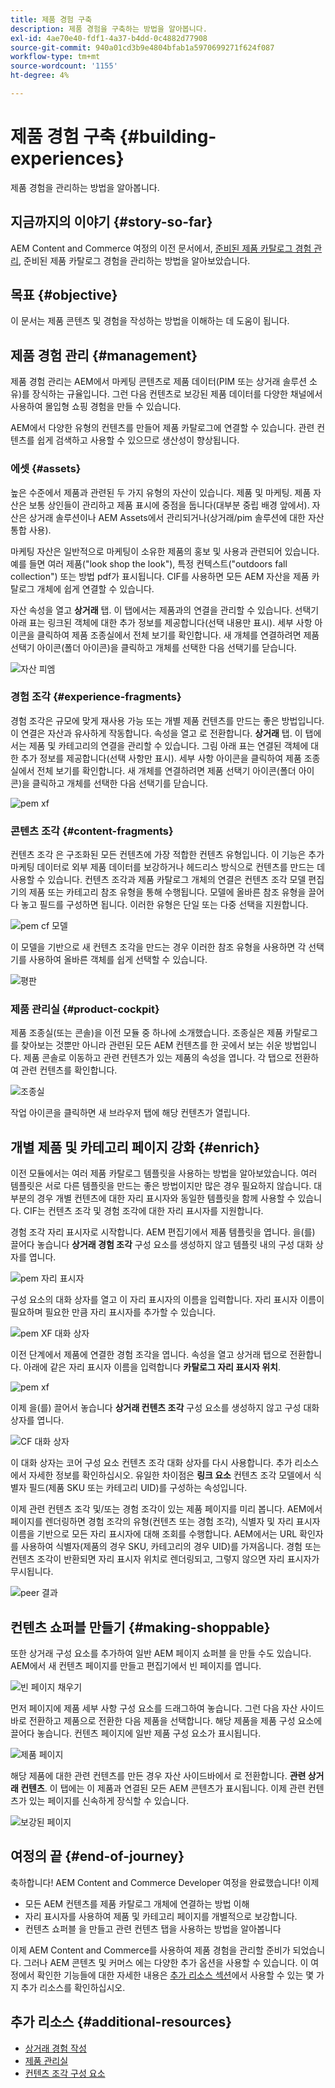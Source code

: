 ```yaml
---
title: 제품 경험 구축
description: 제품 경험을 구축하는 방법을 알아봅니다.
exl-id: 4ae70e40-fdf1-4a37-b4dd-0c4882d77908
source-git-commit: 940a01cd3b9e4804bfab1a5970699271f624f087
workflow-type: tm+mt
source-wordcount: '1155'
ht-degree: 4%

---
```


# 제품 경험 구축 {#building-experiences}

제품 경험을 관리하는 방법을 알아봅니다.

## 지금까지의 이야기 {#story-so-far}

AEM Content and Commerce 여정의 이전 문서에서, [준비된 제품 카탈로그 경험 관리](staged-catalog.md), 준비된 제품 카탈로그 경험을 관리하는 방법을 알아보았습니다.

## 목표 {#objective}

이 문서는 제품 콘텐츠 및 경험을 작성하는 방법을 이해하는 데 도움이 됩니다.

## 제품 경험 관리 {#management}

제품 경험 관리는 AEM에서 마케팅 콘텐츠로 제품 데이터(PIM 또는 상거래 솔루션 소유)를 장식하는 규율입니다. 그런 다음 컨텐츠로 보강된 제품 데이터를 다양한 채널에서 사용하여 몰입형 쇼핑 경험을 만들 수 있습니다.

AEM에서 다양한 유형의 컨텐츠를 만들어 제품 카탈로그에 연결할 수 있습니다. 관련 컨텐츠를 쉽게 검색하고 사용할 수 있으므로 생산성이 향상됩니다.

### 에셋 {#assets}

높은 수준에서 제품과 관련된 두 가지 유형의 자산이 있습니다. 제품 및 마케팅. 제품 자산은 보통 상인들이 관리하고 제품 표시에 중점을 둡니다(대부분 중립 배경 앞에서). 자산은 상거래 솔루션이나 AEM Assets에서 관리되거나(상거래/pim 솔루션에 대한 자산 통합 사용).

마케팅 자산은 일반적으로 마케팅이 소유한 제품의 홍보 및 사용과 관련되어 있습니다. 예를 들면 여러 제품(&quot;look shop the look&quot;), 특정 컨텍스트(&quot;outdoors fall collection&quot;) 또는 방법 pdf가 표시됩니다. CIF를 사용하면 모든 AEM 자산을 제품 카탈로그 개체에 쉽게 연결할 수 있습니다.

자산 속성을 열고 **상거래** 탭. 이 탭에서는 제품과의 연결을 관리할 수 있습니다. 선택기 아래 표는 링크된 객체에 대한 추가 정보를 제공합니다(선택 내용만 표시). 세부 사항 아이콘을 클릭하여 제품 조종실에서 전체 보기를 확인합니다. 새 개체를 연결하려면 제품 선택기 아이콘(폴더 아이콘)을 클릭하고 개체를 선택한 다음 선택기를 닫습니다.

![자산 피엠](assets/pem-assets.png)

### 경험 조각 {#experience-fragments}

경험 조각은 규모에 맞게 재사용 가능 또는 개별 제품 컨텐츠를 만드는 좋은 방법입니다. 이 연결은 자산과 유사하게 작동합니다. 속성을 열고 로 전환합니다. **상거래** 탭. 이 탭에서는 제품 및 카테고리의 연결을 관리할 수 있습니다. 그림 아래 표는 연결된 객체에 대한 추가 정보를 제공합니다(선택 사항만 표시). 세부 사항 아이콘을 클릭하여 제품 조종실에서 전체 보기를 확인합니다. 새 개체를 연결하려면 제품 선택기 아이콘(폴더 아이콘)을 클릭하고 개체를 선택한 다음 선택기를 닫습니다.

![pem xf](assets/pem-xf.png)

### 콘텐츠 조각 {#content-fragments}

컨텐츠 조각 은 구조화된 모든 컨텐츠에 가장 적합한 컨텐츠 유형입니다. 이 기능은 추가 마케팅 데이터로 외부 제품 데이터를 보강하거나 헤드리스 방식으로 컨텐츠를 만드는 데 사용할 수 있습니다. 컨텐츠 조각과 제품 카탈로그 개체의 연결은 컨텐츠 조각 모델 편집기의 제품 또는 카테고리 참조 유형을 통해 수행됩니다. 모델에 올바른 참조 유형을 끌어다 놓고 필드를 구성하면 됩니다. 이러한 유형은 단일 또는 다중 선택을 지원합니다.

![pem cf 모델](assets/pem-cf-model.png)

이 모델을 기반으로 새 컨텐츠 조각을 만드는 경우 이러한 참조 유형을 사용하면 각 선택기를 사용하여 올바른 객체를 쉽게 선택할 수 있습니다.

![평판](assets/pem-cf.png)

### 제품 관리실 {#product-cockpit}

제품 조종실(또는 콘솔)을 이전 모듈 중 하나에 소개했습니다. 조종실은 제품 카탈로그를 찾아보는 것뿐만 아니라 관련된 모든 AEM 컨텐츠를 한 곳에서 보는 쉬운 방법입니다. 제품 콘솔로 이동하고 관련 컨텐츠가 있는 제품의 속성을 엽니다. 각 탭으로 전환하여 관련 컨텐츠를 확인합니다.

![조종실](assets/pem-cockpit.png)

작업 아이콘을 클릭하면 새 브라우저 탭에 해당 컨텐츠가 열립니다.

## 개별 제품 및 카테고리 페이지 강화 {#enrich}

이전 모듈에서는 여러 제품 카탈로그 템플릿을 사용하는 방법을 알아보았습니다. 여러 템플릿은 서로 다른 템플릿을 만드는 좋은 방법이지만 많은 경우 필요하지 않습니다. 대부분의 경우 개별 컨텐츠에 대한 자리 표시자와 동일한 템플릿을 함께 사용할 수 있습니다. CIF는 컨텐츠 조각 및 경험 조각에 대한 자리 표시자를 지원합니다.

경험 조각 자리 표시자로 시작합니다. AEM 편집기에서 제품 템플릿을 엽니다. 을(를) 끌어다 놓습니다 **상거래 경험 조각** 구성 요소를 생성하지 않고 템플릿 내의 구성 대화 상자를 엽니다.

![pem 자리 표시자](assets/pem-placeholder.png)

구성 요소의 대화 상자를 열고 이 자리 표시자의 이름을 입력합니다. 자리 표시자 이름이 필요하며 필요한 만큼 자리 표시자를 추가할 수 있습니다.

![pem XF 대화 상자](assets/pem-dialog-xf.png)

이전 단계에서 제품에 연결한 경험 조각을 엽니다. 속성을 열고 상거래 탭으로 전환합니다. 아래에 같은 자리 표시자 이름을 입력합니다 **카탈로그 자리 표시자 위치**.

![pem xf](assets/pem-xf.png)

이제 을(를) 끌어서 놓습니다 **상거래 컨텐츠 조각** 구성 요소를 생성하지 않고 구성 대화 상자를 엽니다.

![CF 대화 상자](assets/pem-dialog-cf.png)

이 대화 상자는 코어 구성 요소 컨텐츠 조각 대화 상자를 다시 사용합니다. 추가 리소스에서 자세한 정보를 확인하십시오. 유일한 차이점은 **링크 요소** 컨텐츠 조각 모델에서 식별자 필드(제품 SKU 또는 카테고리 UID)를 구성하는 속성입니다.

이제 관련 컨텐츠 조각 및/또는 경험 조각이 있는 제품 페이지를 미리 봅니다. AEM에서 페이지를 렌더링하면 경험 조각의 유형(컨텐츠 또는 경험 조각), 식별자 및 자리 표시자 이름을 기반으로 모든 자리 표시자에 대해 조회를 수행합니다. AEM에서는 URL 확인자를 사용하여 식별자(제품의 경우 SKU, 카테고리의 경우 UID)를 가져옵니다. 경험 또는 컨텐츠 조각이 반환되면 자리 표시자 위치로 렌더링되고, 그렇지 않으면 자리 표시자가 무시됩니다.

![peer 결과](assets/pem-result.png)

## 컨텐츠 쇼퍼블 만들기 {#making-shoppable}

또한 상거래 구성 요소를 추가하여 일반 AEM 페이지 쇼퍼블 을 만들 수도 있습니다. AEM에서 새 컨텐츠 페이지를 만들고 편집기에서 빈 페이지를 엽니다.

![빈 페이지 채우기](assets/pem-page-empty.png)

먼저 페이지에 제품 세부 사항 구성 요소를 드래그하여 놓습니다. 그런 다음 자산 사이드바로 전환하고 제품으로 전환한 다음 제품을 선택합니다. 해당 제품을 제품 구성 요소에 끌어다 놓습니다. 컨텐츠 페이지에 일반 제품 구성 요소가 표시됩니다.

![제품 페이지](assets/pem-page-product.png)

해당 제품에 대한 관련 컨텐츠를 만든 경우 자산 사이드바에서 로 전환합니다. **관련 상거래 컨텐츠**. 이 탭에는 이 제품과 연결된 모든 AEM 콘텐츠가 표시됩니다. 이제 관련 컨텐츠가 있는 페이지를 신속하게 장식할 수 있습니다.

![보강된 페이지](assets/pem-page-enriched.png)

## 여정의 끝 {#end-of-journey}

축하합니다! AEM Content and Commerce Developer 여정을 완료했습니다! 이제

* 모든 AEM 컨텐츠를 제품 카탈로그 개체에 연결하는 방법 이해
* 자리 표시자를 사용하여 제품 및 카테고리 페이지를 개별적으로 보강합니다.
* 컨텐츠 쇼퍼블 을 만들고 관련 컨텐츠 탭을 사용하는 방법을 알아봅니다

이제 AEM Content and Commerce를 사용하여 제품 경험을 관리할 준비가 되었습니다. 그러나 AEM 콘텐츠 및 커머스 에는 다양한 추가 옵션을 사용할 수 있습니다. 이 여정에서 확인한 기능들에 대한 자세한 내용은 [추가 리소스 섹션](#additional-resources)에서 사용할 수 있는 몇 가지 추가 리소스를 확인하십시오.

## 추가 리소스 {#additional-resources}

* [상거래 경험 작성](/help/commerce-cloud/authoring/authoring-commerce-experiences.md)
* [제품 관리실](/help/commerce-cloud/authoring/product-cockpit.md)
* [컨텐츠 조각 구성 요소](https://experienceleague.adobe.com/docs/experience-manager-core-components/using/components/content-fragment-component.html?lang=en)
